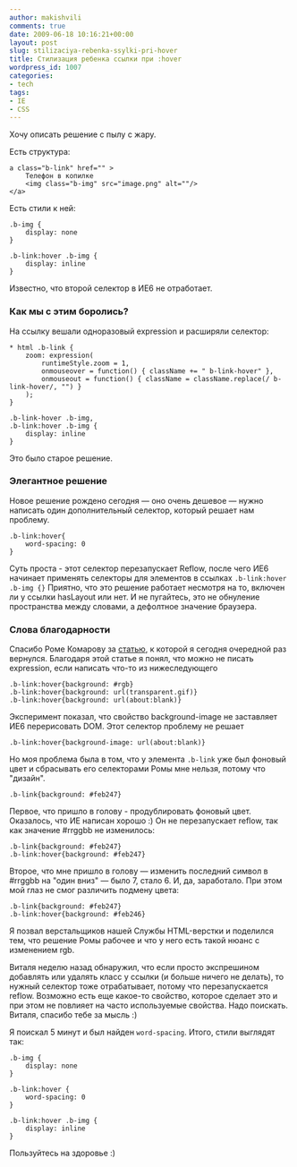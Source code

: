 ```yaml
---
author: makishvili
comments: true
date: 2009-06-18 10:16:21+00:00
layout: post
slug: stilizaciya-rebenka-ssylki-pri-hover
title: Стилизация ребенка ссылки при :hover
wordpress_id: 1007
categories:
- tech
tags:
- IE
- СSS
---
```


Хочу описать решение с пылу с жару.

Есть структура:

    
    a class="b-link" href="" >
        Телефон в копилке
        <img class="b-img" src="image.png" alt=""/>
    </a>


Есть стили к ней:

    
    .b-img {
        display: none
    }
    
    .b-link:hover .b-img {
        display: inline
    }



Известно, что второй селектор в ИЕ6 не отработает.
<!-- more -->


### Как мы с этим боролись?


На ссылку вешали одноразовый expression и расширяли селектор:

    
    * html .b-link {
        zoom: expression(
            runtimeStyle.zoom = 1,
            onmouseover = function() { className += " b-link-hover" },
            onmouseout = function() { className = className.replace(/ b-link-hover/, "") }
        );
    }
    
    .b-link-hover .b-img,
    .b-link:hover .b-img {
        display: inline
    }


Это было старое решение.



### Элегантное решение


Новое решение рождено сегодня — оно очень дешевое — нужно написать один дополнительный селектор, который решает нам проблему.

    
    .b-link:hover{
        word-spacing: 0
    }



Суть проста - этот селектор перезапускает Reflow, после чего ИЕ6 начинает применять селекторы для элементов в ссылках `.b-link:hover .b-img {}`
Приятно, что это решение работает несмотря на то, включен ли у ссылки hasLayout или нет. И не пугайтесь, это не обнуление пространства между словами, а дефолтное значение браузера.



### Слова благодарности


Спасибо Роме Комарову за [статью](http://kizu.ru/webdev/ie-a-hover/), к которой я сегодня очередной раз вернулся. Благодаря этой статье я понял, что можно не писать expression, если написать что-то из нижеследующего

    
    .b-link:hover{background: #rgb}
    .b-link:hover{background: url(transparent.gif)}
    .b-link:hover{background: url(about:blank)}



Эксперимент показал, что свойство background-image не заставляет ИЕ6 перерисовать DOM. Этот селектор проблему не решает

    
    .b-link:hover{background-image: url(about:blank)}



Но моя проблема была в том, что у элемента `.b-link` уже был фоновый цвет и сбрасывать его селекторами Ромы мне нельзя, потому что "дизайн".

    
    .b-link{background: #feb247}




Первое, что пришло в голову - продублировать фоновый цвет. Оказалось, что ИЕ написан хорошо :) Он не перезапускает reflow, так как значение #rrggbb не изменилось:

    
    .b-link{background: #feb247}
    .b-link:hover{background: #feb247}



Второе, что мне пришло в голову — изменить последний символ в #rrggbb на "один вниз" — было 7, стало 6. И, да, заработало. При этом мой глаз не смог различить подмену цвета:

    
    .b-link{background: #feb247}
    .b-link:hover{background: #feb246}



Я позвал верстальщиков нашей Службы HTML-верстки и поделился тем, что решение Ромы рабочее и что у него есть такой нюанс с изменением rgb.

Виталя неделю назад обнаружил, что если просто экспрешином добавлять или удалять класс у ссылки (и больше ничего не делать), то нужный селектор тоже отрабатывает, потому что перезапускается reflow. Возможно есть еще какое-то свойство, которое сделает это и при этом не повлияет на часто используемые свойства. Надо поискать. Виталя, спасибо тебе за мысль :)

Я поискал 5 минут и был найден `word-spacing`.
Итого, стили выглядят так:

    
    .b-img {
        display: none
    }
    
    .b-link:hover {
        word-spacing: 0
    }
    
    .b-link:hover .b-img {
        display: inline
    }




Пользуйтесь на здоровье :)
